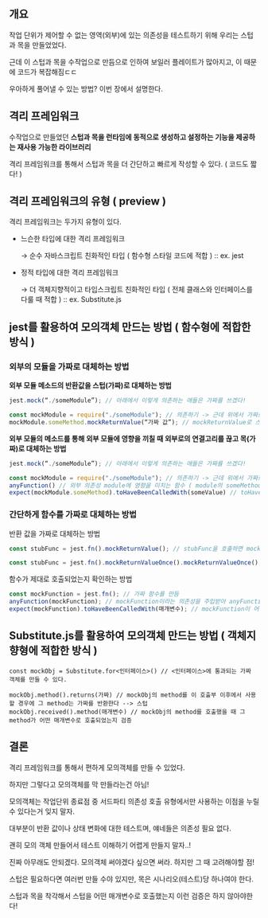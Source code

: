 ## 개요

작업 단위가 제어할 수 없는 영역(외부)에 있는 의존성을 테스트하기 위해 우리는 스텁과 목을 만들었었다.

근데 이 스텁과 목을 수작업으로 만듬으로 인하여 보일러 플레이트가 많아지고, 이 때문에 코드가 복잡해짐ㄷㄷ

우아하게 풀어낼 수 있는 방법? 이번 장에서 설명한다.

## 격리 프레임워크

수작업으로 만들었던 **스텁과 목을 런타임에 동적으로 생성하고 설정하는 기능을 제공하는 재사용 가능한 라이브러리**

격리 프레임워크를 통해서 스텁과 목을 더 간단하고 빠르게 작성할 수 있다. ( 코드도 짧다! )

## 격리 프레임워크의 유형 ( preview )

격리 프레임워크는 두가지 유형이 있다.

- 느슨한 타입에 대한 격리 프레임워크
    
    → 순수 자바스크립트 친화적인 타입 ( 함수형 스타일 코드에 적합 ) :: ex. jest
    
- 정적 타입에 대한 격리 프레임워크
    
    → 더 객체지향적이고 타입스크립트 친화적인 타입 ( 전체 클래스와 인터페이스를 다룰 때 적합 ) :: ex. Substitute.js
    

## jest를 활용하여 모의객체 만드는 방법 ( 함수형에 적합한 방식 )

### 외부의 모듈을 가짜로 대체하는 방법

**외부 모듈 메소드의 반환값을 스텁(가짜)로 대체하는 방법**

```jsx
jest.mock(“./someModule”); // 아래에서 이렇게 의존하는 애들은 가짜를 쓰겠다!

const mockModule = require("./someModule"); // 의존하기 -> 근데 위에서 가짜로 받아오겠다 선언했으니 실제로 받아온 건 아님!
mockModule.someMethod.mockReturnValue(“가짜 값”); // mockReturnValue로 스텁을 쉽게 만들었다!
```

**외부 모듈의 메소드를 통해 외부 모듈에 영향을 끼칠 때 외부로의 연결고리를 끊고 목(가짜)로 대체하는 방법**

```jsx
jest.mock(“./someModule”); // 아래에서 이렇게 의존하는 애들은 가짜를 쓰겠다!

const mockModule = require("./someModule"); // 의존하기 -> 근데 위에서 가짜로 받아오겠다 선언했으니 실제로 받아온 건 아님!
anyFunction() // 외부 의존성 module에 영향을 미치는 함수 ( module의 someMethod를 호출한다 )
expect(mockModule.someMethod).toHaveBeenCalledWith(someValue) // toHaveBeenCalledWith ~ : 외부 의존성 어떤 매개변수로 호출되었는지?
```

### 간단하게 함수를 가짜로 대체하는 방법

반환 값을 가짜로 대체하는 방법

```jsx
const stubFunc = jest.fn().mockReturnValue(); // stubFunc을 호출하면 mockReturnValue에 인자로 들어간 값을 리턴함 ( 언제나 동일한 값 )

const stubFunc = jest.fn().mockReturnValueOnce().mockReturnValueOnce(); // 체이닝으로 연결한 만큼 각각에 해당하는 값을 한번씩 리턴함 -> 넘어가면 undefined 
```

함수가 제대로 호출되었는지 확인하는 방법

```jsx
const mockFunction = jest.fn(); // 가짜 함수를 만듬
anyFunction(mockFunction); // mockFunction이라는 의존성을 주입받아 anyFunction 내부에서 호출함
expect(mockFunction).toHaveBeenCalledWith(매개변수); // mockFunction이 어떤 매개변수로 호출되었는지 검증
```

## Substitute.js를 활용하여 모의객체 만드는 방법 ( 객체지향형에 적합한 방식 )

```tsx
const mockObj = Substitute.for<인터페이스>() // <인터페이스>에 통과되는 가짜 객체를 만들 수 있다.

mockObj.method().returns(가짜) // mockObj의 method를 이 호출부 이후에서 사용할 경우에 그 method는 가짜를 반환한다 --> 스텁
mockObj.received().method(매개변수) // mockObj의 method를 호출했을 때 그 method가 어떤 매개변수로 호출되었는지 검증
```

## 결론

격리 프레임워크를 통해서 편하게 모의객체를 만들 수 있었다.

하지만 그렇다고 모의객체를 막 만들라는건 아님!

모의객체는 작업단위 종료점 중 서드파티 의존성 호출 유형에서만 사용하는 이점을 누릴 수 있다는거 잊지 말자.



대부분이 반환 값이나 상태 변화에 대한 테스트며, 얘네들은 의존성 필요 없다.

괜히 모의 객체 만들어서 테스트 이해하기 어렵게 만들지 말자..!



진짜 아무래도 안되겠다. 모의객체 써야겠다 싶으면 써라. 하지만 그 때 고려해야할 점!

스텁은 필요하다면 여러번 만들 수야 있지만, 목은 시나리오(테스트)당 하나여야 한다.

스텁과 목을 착각해서 스텁을 어떤 매개변수로 호출했는지 이런 검증은 하지 않아야한다!
